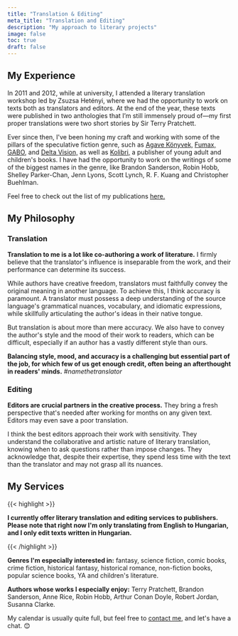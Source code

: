```yaml
---
title: "Translation & Editing"
meta_title: "Translation and Editing"
description: "My approach to literary projects"
image: false
toc: true
draft: false
---
```


## My Experience

In 2011 and 2012, while at university, I attended a literary translation workshop led by Zsuzsa Hetényi, where we had the opportunity to work on texts both as translators and editors. At the end of the year, these texts were published in two anthologies that I’m still immensely proud of—my first proper translations were two short stories by Sir Terry Pratchett.

Ever since then, I've been honing my craft and working with some of the pillars of the speculative fiction genre, such as [Agave Könyvek,](https://agavekonyvek.hu/) [Fumax,](https://fumax.hu/) [GABO,](https://gabo.hu/) and [Delta Vision,](https://www.facebook.com/DeltaVisionKiado) as well as [Kolibri,](https://www.facebook.com/kolibrikiado/?locale=hu_HU) a publisher of young adult and children's books. I have had the opportunity to work on the writings of some of the biggest names in the genre, like Brandon Sanderson, Robin Hobb, Shelley Parker-Chan, Jenn Lyons, Scott Lynch,  R. F. Kuang and Christopher Buehlman.

Feel free to check out the list of my publications [here.](/publications)

## My Philosophy

### Translation

**Translation to me is a lot like co-authoring a work of literature.** I firmly believe that the translator's influence is inseparable from the work, and their performance can determine its success.

While authors have creative freedom, translators must faithfully convey the original meaning in another language. To achieve this, I think accuracy is paramount. A translator must possess a deep understanding of the source language's grammatical nuances, vocabulary, and idiomatic expressions, while skillfully articulating the author's ideas in their native tongue.

But translation is about more than mere accuracy. We also have to convey the author's style and the mood of their work to readers, which can be difficult, especially if an author has a vastly different style than ours.

**Balancing style, mood, and accuracy is a challenging but essential part of the job, for which few of us get enough credit, often being an afterthought in readers' minds.** *#namethetranslator*

### Editing

**Editors are crucial partners in the creative process.** They bring a fresh perspective that's needed after working for months on any given text. Editors may even save a poor translation.

I think the best editors approach their work with sensitivity. They understand the collaborative and artistic nature of literary translation, knowing when to ask questions rather than impose changes. They acknowledge that, despite their expertise, they spend less time with the text than the translator and may not grasp all its nuances.

## My Services

{{< highlight >}}

**I currently offer literary translation and editing services to publishers. Please note that right now I'm only translating from English to Hungarian, and I only edit texts written in Hungarian.**

{{< /highlight >}}

**Genres I'm especially interested in:** fantasy, science fiction, comic books, crime fiction, historical fantasy, historical romance, non-fiction books, popular science books, YA and children's literature.

**Authors whose works I especially enjoy:** Terry Pratchett, Brandon Sanderson, Anne Rice, Robin Hobb, Arthur Conan Doyle, Robert Jordan, Susanna Clarke.

My calendar is usually quite full, but feel free to [contact me,](/contact) and let's have a chat. 😊